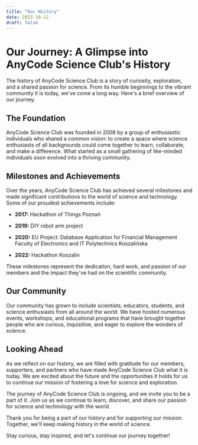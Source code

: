 ```yaml
---
title: "Our History"
date: 2023-10-12
draft: false
---
```


# Our Journey: A Glimpse into AnyCode Science Club's History

The history of AnyCode Science Club is a story of curiosity, exploration, and a shared passion for science. From its humble beginnings to the vibrant community it is today, we've come a long way. Here's a brief overview of our journey.

## The Foundation

AnyCode Science Club was founded in 2008 by a group of enthusiastic individuals who shared a common vision: to create a space where science enthusiasts of all backgrounds could come together to learn, collaborate, and make a difference. What started as a small gathering of like-minded individuals soon evolved into a thriving community.

## Milestones and Achievements

Over the years, AnyCode Science Club has achieved several milestones and made significant contributions to the world of science and technology. Some of our proudest achievements include:

- **2017:** Hackathon of Things Poznań

- **2019:** DIY robot arm project

- **2020:** EU Project: Database Application for Financial Management
Faculty of Electronics and
IT
Polytechnics
Koszalińska

- **2022:** Hackathon Koszalin

These milestones represent the dedication, hard work, and passion of our members and the impact they've had on the scientific community.

## Our Community

Our community has grown to include scientists, educators, students, and science enthusiasts from all around the world. We have hosted numerous events, workshops, and educational programs that have brought together people who are curious, inquisitive, and eager to explore the wonders of science.

## Looking Ahead

As we reflect on our history, we are filled with gratitude for our members, supporters, and partners who have made AnyCode Science Club what it is today. We are excited about the future and the opportunities it holds for us to continue our mission of fostering a love for science and exploration.

The journey of AnyCode Science Club is ongoing, and we invite you to be a part of it. Join us as we continue to learn, discover, and share our passion for science and technology with the world.

Thank you for being a part of our history and for supporting our mission. Together, we'll keep making history in the world of science.

Stay curious, stay inspired, and let's continue our journey together!
